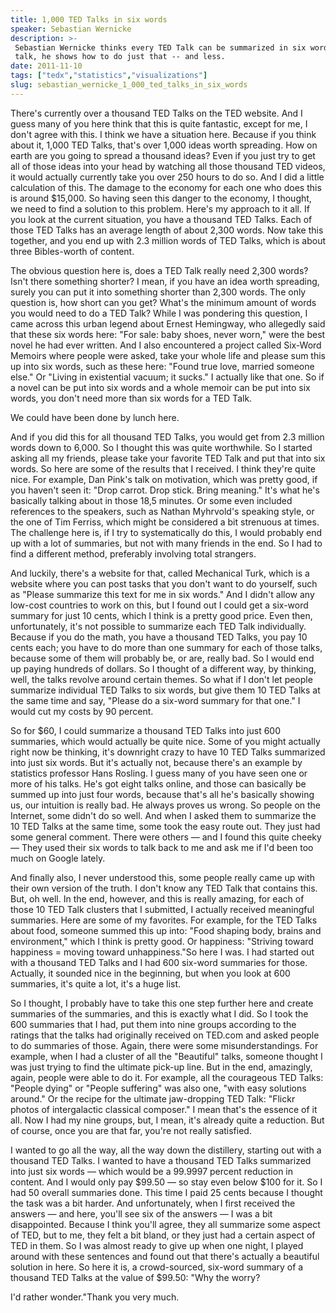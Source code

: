 ```yaml
---
title: 1,000 TED Talks in six words
speaker: Sebastian Wernicke
description: >-
 Sebastian Wernicke thinks every TED Talk can be summarized in six words. In this
 talk, he shows how to do just that -- and less.
date: 2011-11-10
tags: ["tedx","statistics","visualizations"]
slug: sebastian_wernicke_1_000_ted_talks_in_six_words
---
```


There's currently over a thousand TED Talks on the TED website. And I guess many of you
here think that this is quite fantastic, except for me, I don't agree with this. I think
we have a situation here. Because if you think about it, 1,000 TED Talks, that's over
1,000 ideas worth spreading. How on earth are you going to spread a thousand ideas? Even
if you just try to get all of those ideas into your head by watching all those thousand
TED videos, it would actually currently take you over 250 hours to do so. And I did a
little calculation of this. The damage to the economy for each one who does this is around
$15,000. So having seen this danger to the economy, I thought, we need to find a solution
to this problem. Here's my approach to it all. If you look at the current situation, you
have a thousand TED Talks. Each of those TED Talks has an average length of about 2,300
words. Now take this together, and you end up with 2.3 million words of TED Talks, which
is about three Bibles-worth of content.

The obvious question here is, does a TED Talk really need 2,300 words? Isn't there
something shorter? I mean, if you have an idea worth spreading, surely you can put it into
something shorter than 2,300 words. The only question is, how short can you get? What's
the minimum amount of words you would need to do a TED Talk? While I was pondering this
question, I came across this urban legend about Ernest Hemingway, who allegedly said that
these six words here: "For sale: baby shoes, never worn," were the best novel he had ever
written. And I also encountered a project called Six-Word Memoirs where people were asked,
take your whole life and please sum this up into six words, such as these here: "Found
true love, married someone else." Or "Living in existential vacuum; it sucks." I actually
like that one. So if a novel can be put into six words and a whole memoir can be put into
six words, you don't need more than six words for a TED Talk.

We could have been done by lunch here.

And if you did this for all thousand TED Talks, you would get from 2.3 million words down
to 6,000. So I thought this was quite worthwhile. So I started asking all my friends,
please take your favorite TED Talk and put that into six words. So here are some of the
results that I received. I think they're quite nice. For example, Dan Pink's talk on
motivation, which was pretty good, if you haven't seen it: "Drop carrot. Drop stick. Bring
meaning." It's what he's basically talking about in those 18,5 minutes. Or some even
included references to the speakers, such as Nathan Myhrvold's speaking style, or the one
of Tim Ferriss, which might be considered a bit strenuous at times. The challenge here is,
if I try to systematically do this, I would probably end up with a lot of summaries, but
not with many friends in the end. So I had to find a different method, preferably
involving total strangers.

And luckily, there's a website for that, called Mechanical Turk, which is a website where
you can post tasks that you don't want to do yourself, such as "Please summarize this text
for me in six words." And I didn't allow any low-cost countries to work on this, but I
found out I could get a six-word summary for just 10 cents, which I think is a pretty good
price. Even then, unfortunately, it's not possible to summarize each TED Talk individually.
Because if you do the math, you have a thousand TED Talks, you pay 10 cents each; you have
to do more than one summary for each of those talks, because some of them will probably
be, or are, really bad. So I would end up paying hundreds of dollars. So I thought of a
different way, by thinking, well, the talks revolve around certain themes. So what if I
don't let people summarize individual TED Talks to six words, but give them 10 TED Talks
at the same time and say, "Please do a six-word summary for that one." I would cut my
costs by 90 percent.

So for $60, I could summarize a thousand TED Talks into just 600 summaries, which would
actually be quite nice. Some of you might actually right now be thinking, it's downright
crazy to have 10 TED Talks summarized into just six words. But it's actually not, because
there's an example by statistics professor Hans Rosling. I guess many of you have seen one
or more of his talks. He's got eight talks online, and those can basically be summed up
into just four words, because that's all he's basically showing us, our intuition is
really bad. He always proves us wrong. So people on the Internet, some didn't do so well.
And when I asked them to summarize the 10 TED Talks at the same time, some took the easy
route out. They just had some general comment. There were others — and I found this quite
cheeky — They used their six words to talk back to me and ask me if I'd been too much on
Google lately.

And finally also, I never understood this, some people really came up with their own
version of the truth. I don't know any TED Talk that contains this. But, oh well. In the
end, however, and this is really amazing, for each of those 10 TED Talk clusters that I
submitted, I actually received meaningful summaries. Here are some of my favorites. For
example, for the TED Talks about food, someone summed this up into: "Food shaping body,
brains and environment," which I think is pretty good. Or happiness: "Striving toward
happiness = moving toward unhappiness."So here I was. I had started out with a thousand
TED Talks and I had 600 six-word summaries for those. Actually, it sounded nice in the
beginning, but when you look at 600 summaries, it's quite a lot, it's a huge
list.

So I thought, I probably have to take this one step further here and create summaries of
the summaries, and this is exactly what I did. So I took the 600 summaries that I had, put
them into nine groups according to the ratings that the talks had originally received on
TED.com and asked people to do summaries of those. Again, there were some
misunderstandings. For example, when I had a cluster of all the "Beautiful" talks, someone
thought I was just trying to find the ultimate pick-up line. But in the end, amazingly,
again, people were able to do it. For example, all the courageous TED Talks: "People
dying" or "People suffering" was also one, "with easy solutions around." Or the recipe for
the ultimate jaw-dropping TED Talk: "Flickr photos of intergalactic classical composer." I
mean that's the essence of it all. Now I had my nine groups, but, I mean, it's already
quite a reduction. But of course, once you are that far, you're not really
satisfied.

I wanted to go all the way, all the way down the distillery, starting out with a thousand
TED Talks. I wanted to have a thousand TED Talks summarized into just six words — which
would be a 99.9997 percent reduction in content. And I would only pay $99.50 — so stay
even below $100 for it. So I had 50 overall summaries done. This time I paid 25 cents
because I thought the task was a bit harder. And unfortunately, when I first received the
answers — and here, you'll see six of the answers — I was a bit disappointed. Because I
think you'll agree, they all summarize some aspect of TED, but to me, they felt a bit
bland, or they just had a certain aspect of TED in them. So I was almost ready to give up
when one night, I played around with these sentences and found out that there's actually a
beautiful solution in here. So here it is, a crowd-sourced, six-word summary of a thousand
TED Talks at the value of $99.50: "Why the worry?

I'd rather wonder."Thank you very much.

<!--
ad_duration=3.33
event="TEDxZurich 2011"
external_start_time=0
intro_duration=11.82
is_subtitle_required="False"
is_talk_featured="True"
language="en"
language_swap="False"
native_language="en"
number_of_related_talks=6
number_of_speakers=1
number_of_subtitled_videos=37
number_of_tags=3
number_of_talk_download_languages=37
number_of_talk_more_resources=0
number_of_talk_recommendations=0
number_of_talks_take_actions=0
post_ad_duration=0.83
published_timestamp="2012-01-06 16:30:34"
recording_date="2011-11-10"
speaker_description="Data scientist"
speaker_is_published=1
speaker_name="Sebastian Wernicke"
speaker_what_others_say="Genius and hilarious ..."
talk_name="1,000 TED Talks in six words"
talks_tags=["tedx","statistics","visualizations"]
url_audio="https://download.ted.com/talks/SebastianWernicke_2011X.mp3?apikey=acme-roadrunner"
url_photo_speaker="https://pe.tedcdn.com/images/ted/b701b0306f1618d5a4a768b3fce1832adaac4ec4_254x191.jpg"
url_photo_talk="https://pe.tedcdn.com/images/ted/e6defb3780c8989a54815f3bc50384ccb404509a_800x600.jpg"
url_webpage="https://www.ted.com/talks/sebastian_wernicke_1_000_ted_talks_in_six_words"
video_type_name="TEDx Talk"
-->
